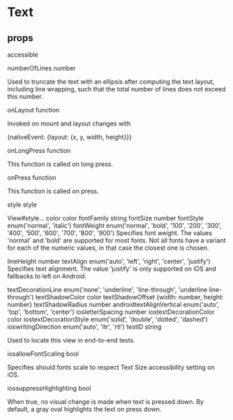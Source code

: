 # Text

## props


accessible

numberOfLines number

Used to truncate the text with an ellipsis after computing the text layout, including line wrapping, such that the total number of lines does not exceed this number.

onLayout function

Invoked on mount and layout changes with

{nativeEvent: {layout: {x, y, width, height}}}

onLongPress function

This function is called on long press.

onPress function

This function is called on press.

style style

View#style...
color color
fontFamily string
fontSize number
fontStyle enum('normal', 'italic')
fontWeight enum('normal', 'bold', '100', '200', '300', '400', '500', '600', '700', '800', '900')
Specifies font weight. The values 'normal' and 'bold' are supported for most fonts. Not all fonts have a variant for each of the numeric values, in that case the closest one is chosen.


lineHeight number
textAlign enum('auto', 'left', 'right', 'center', 'justify')
Specifies text alignment. The value 'justify' is only supported on iOS and fallbacks to left on Android.


textDecorationLine enum('none', 'underline', 'line-through', 'underline line-through')
textShadowColor color
textShadowOffset {width: number, height: number}
textShadowRadius number
androidtextAlignVertical enum('auto', 'top', 'bottom', 'center')
iosletterSpacing number
iostextDecorationColor color
iostextDecorationStyle enum('solid', 'double', 'dotted', 'dashed')
ioswritingDirection enum('auto', 'ltr', 'rtl')
testID string

Used to locate this view in end-to-end tests.

iosallowFontScaling bool

Specifies should fonts scale to respect Text Size accessibility setting on iOS.

iossuppressHighlighting bool

When true, no visual change is made when text is pressed down. By default, a gray oval highlights the text on press down.